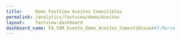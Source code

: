 ```yaml
---
title:     Demo FastView Aceites Comestibles
permalink: /analytics/fastview/demo/Aceites
layout:    fastview-dashboard
dashboard_name: FA_SOM_Evento_Demo_Aceites_Comestibles&#47;Marca
---
```

